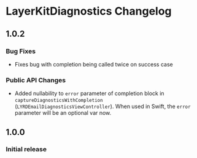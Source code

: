 # LayerKitDiagnostics Changelog

## 1.0.2

### Bug Fixes

* Fixes bug with completion being called twice on success case

### Public API Changes

* Added nullability to `error` parameter of completion block in `captureDiagnosticsWithCompletion` (`LYRDEmailDiagnosticsViewController`). When used in Swift, the `error` parameter will be an optional var now.

## 1.0.0

### Initial release
